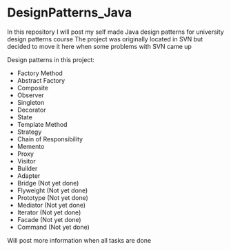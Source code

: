 # DesignPatterns_Java
In this repository I will post my self made Java design patterns for university design patterns course
The project was originally located in SVN but decided to move it here when some problems with SVN came up

Design patterns in this project:
- Factory Method
- Abstract Factory
- Composite
- Observer
- Singleton
- Decorator
- State
- Template Method
- Strategy
- Chain of Responsibility
- Memento
- Proxy
- Visitor
- Builder
- Adapter
- Bridge (Not yet done)
- Flyweight (Not yet done)
- Prototype (Not yet done)
- Mediator (Not yet done)
- Iterator (Not yet done)
- Facade (Not yet done)
- Command (Not yet done)

Will post more information when all tasks are done
